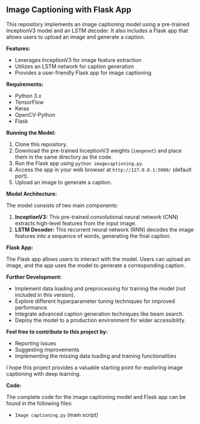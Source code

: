 ## Image Captioning with Flask App

This repository implements an image captioning model using a pre-trained InceptionV3 model and an LSTM decoder. It also includes a Flask app that allows users to upload an image and generate a caption.

**Features:**

* Leverages InceptionV3 for image feature extraction
* Utilizes an LSTM network for caption generation
* Provides a user-friendly Flask app for image captioning

**Requirements:**

* Python 3.x
* TensorFlow
* Keras
* OpenCV-Python
* Flask

**Running the Model:**

1. Clone this repository.
2. Download the pre-trained InceptionV3 weights (`imagenet`) and place them in the same directory as the code.
3. Run the Flask app using `python imagecaptioning.py`.
4. Access the app in your web browser at `http://127.0.0.1:5000/` (default port).
5. Upload an image to generate a caption.

**Model Architecture:**

The model consists of two main components:

1. **InceptionV3:** This pre-trained convolutional neural network (CNN) extracts high-level features from the input image.
2. **LSTM Decoder:** This recurrent neural network (RNN) decodes the image features into a sequence of words, generating the final caption.

**Flask App:**

The Flask app allows users to interact with the model. Users can upload an image, and the app uses the model to generate a corresponding caption.

**Further Development:**

* Implement data loading and preprocessing for training the model (not included in this version).
* Explore different hyperparameter tuning techniques for improved performance.
* Integrate advanced caption generation techniques like beam search.
* Deploy the model to a production environment for wider accessibility.

**Feel free to contribute to this project by:**

* Reporting issues
* Suggesting improvements
* Implementing the missing data loading and training functionalities

I hope this project provides a valuable starting point for exploring image captioning with deep learning.

**Code:**

The complete code for the image captioning model and Flask app can be found in the following files:

* `Image captioning.py` (main script)



